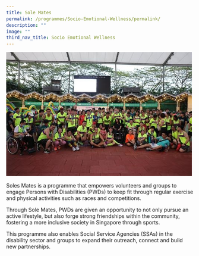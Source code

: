 ```yaml
---
title: Sole Mates
permalink: /programmes/Socio-Emotional-Wellness/permalink/
description: ""
image: ""
third_nav_title: Socio Emotional Wellness
---
```

![The Purple Symphony](/images/Programmes/solemates.jpg)

Soles Mates is a programme that empowers volunteers and groups to engage Persons with Disabilities (PWDs) to keep fit through regular exercise and physical activities such as races and competitions. 

Through Sole Mates, PWDs are given an opportunity to not only pursue an active lifestyle, but also forge strong friendships within the community, fostering a more inclusive society in Singapore through sports. 

This programme also enables Social Service Agencies (SSAs) in the disability sector and groups to expand their outreach, connect and build new partnerships.


